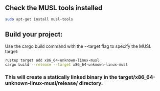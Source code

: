 ## Check the MUSL tools installed
```bash
sudo apt-get install musl-tools

```

## Build your project:
Use the cargo build command with the --target flag to specify the MUSL target:

```bash
rustup target add x86_64-unknown-linux-musl
cargo build --release --target x86_64-unknown-linux-musl
```

### This will create a statically linked binary in the target/x86_64-unknown-linux-musl/release/ directory.





